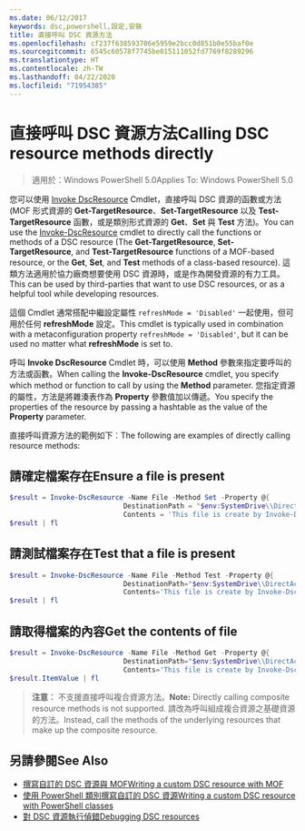 ```yaml
---
ms.date: 06/12/2017
keywords: dsc,powershell,設定,安裝
title: 直接呼叫 DSC 資源方法
ms.openlocfilehash: cf237f638593706e5959e2bcc0d851b0e55baf0e
ms.sourcegitcommit: 6545c60578f7745be015111052fd7769f8289296
ms.translationtype: HT
ms.contentlocale: zh-TW
ms.lasthandoff: 04/22/2020
ms.locfileid: "71954385"
---
```

# <a name="calling-dsc-resource-methods-directly"></a><span data-ttu-id="59bfc-103">直接呼叫 DSC 資源方法</span><span class="sxs-lookup"><span data-stu-id="59bfc-103">Calling DSC resource methods directly</span></span>

><span data-ttu-id="59bfc-104">適用於：Windows PowerShell 5.0</span><span class="sxs-lookup"><span data-stu-id="59bfc-104">Applies To: Windows PowerShell 5.0</span></span>

<span data-ttu-id="59bfc-105">您可以使用 [Invoke DscResource](/powershell/module/PSDesiredStateConfiguration/Invoke-DscResource) Cmdlet，直接呼叫 DSC 資源的函數或方法 (MOF 形式資源的 **Get-TargetResource**、**Set-TargetResource** 以及 **Test-TargetResource** 函數，或是類別形式資源的 **Get**、**Set** 與 **Test** 方法)。</span><span class="sxs-lookup"><span data-stu-id="59bfc-105">You can use the [Invoke-DscResource](/powershell/module/PSDesiredStateConfiguration/Invoke-DscResource) cmdlet to directly call the functions or methods of a DSC resource (The **Get-TargetResource**, **Set-TargetResource**, and **Test-TargetResource** functions of a MOF-based resource, or the **Get**, **Set**, and **Test** methods of a class-based resource).</span></span>
<span data-ttu-id="59bfc-106">這類方法適用於協力廠商想要使用 DSC 資源時，或是作為開發資源的有力工具。</span><span class="sxs-lookup"><span data-stu-id="59bfc-106">This can be used by third-parties that want to use DSC resources, or as a helpful tool while developing resources.</span></span>

<span data-ttu-id="59bfc-107">這個 Cmdlet 通常搭配中繼設定屬性 `refreshMode = 'Disabled'` 一起使用，但可用於任何 **refreshMode** 設定。</span><span class="sxs-lookup"><span data-stu-id="59bfc-107">This cmdlet is typically used in combination with a metaconfiguration property `refreshMode = 'Disabled'`, but it can be used no matter what **refreshMode** is set to.</span></span>

<span data-ttu-id="59bfc-108">呼叫 **Invoke DscResource** Cmdlet 時，可以使用 **Method** 參數來指定要呼叫的方法或函數。</span><span class="sxs-lookup"><span data-stu-id="59bfc-108">When calling the **Invoke-DscResource** cmdlet, you specify which method or function to call by using the **Method** parameter.</span></span> <span data-ttu-id="59bfc-109">您指定資源的屬性，方法是將雜湊表作為 **Property** 參數值加以傳遞。</span><span class="sxs-lookup"><span data-stu-id="59bfc-109">You specify the properties of the resource by passing a hashtable as the value of the **Property** parameter.</span></span>

<span data-ttu-id="59bfc-110">直接呼叫資源方法的範例如下︰</span><span class="sxs-lookup"><span data-stu-id="59bfc-110">The following are examples of directly calling resource methods:</span></span>

## <a name="ensure-a-file-is-present"></a><span data-ttu-id="59bfc-111">請確定檔案存在</span><span class="sxs-lookup"><span data-stu-id="59bfc-111">Ensure a file is present</span></span>

```powershell
$result = Invoke-DscResource -Name File -Method Set -Property @{
                            DestinationPath = "$env:SystemDrive\\DirectAccess.txt";
                            Contents = 'This file is create by Invoke-DscResource'} -Verbose
$result | fl
```

## <a name="test-that-a-file-is-present"></a><span data-ttu-id="59bfc-112">請測試檔案存在</span><span class="sxs-lookup"><span data-stu-id="59bfc-112">Test that a file is present</span></span>

```powershell
$result = Invoke-DscResource -Name File -Method Test -Property @{
                            DestinationPath="$env:SystemDrive\\DirectAccess.txt";
                            Contents='This file is create by Invoke-DscResource'} -Verbose
$result | fl
```

## <a name="get-the-contents-of-file"></a><span data-ttu-id="59bfc-113">請取得檔案的內容</span><span class="sxs-lookup"><span data-stu-id="59bfc-113">Get the contents of file</span></span>

```powershell
$result = Invoke-DscResource -Name File -Method Get -Property @{
                            DestinationPath="$env:SystemDrive\\DirectAccess.txt";
                            Contents='This file is create by Invoke-DscResource'} -Verbose
$result.ItemValue | fl
```

><span data-ttu-id="59bfc-114">**注意︰** 不支援直接呼叫複合資源方法。</span><span class="sxs-lookup"><span data-stu-id="59bfc-114">**Note:** Directly calling composite resource methods is not supported.</span></span> <span data-ttu-id="59bfc-115">請改為呼叫組成複合資源之基礎資源的方法。</span><span class="sxs-lookup"><span data-stu-id="59bfc-115">Instead, call the methods of the underlying resources that make up the composite resource.</span></span>

## <a name="see-also"></a><span data-ttu-id="59bfc-116">另請參閱</span><span class="sxs-lookup"><span data-stu-id="59bfc-116">See Also</span></span>
- [<span data-ttu-id="59bfc-117">撰寫自訂的 DSC 資源與 MOF</span><span class="sxs-lookup"><span data-stu-id="59bfc-117">Writing a custom DSC resource with MOF</span></span>](../resources/authoringResourceMOF.md)
- [<span data-ttu-id="59bfc-118">使用 PowerShell 類別撰寫自訂的 DSC 資源</span><span class="sxs-lookup"><span data-stu-id="59bfc-118">Writing a custom DSC resource with PowerShell classes</span></span>](../resources/authoringResourceClass.md)
- [<span data-ttu-id="59bfc-119">對 DSC 資源執行偵錯</span><span class="sxs-lookup"><span data-stu-id="59bfc-119">Debugging DSC resources</span></span>](../troubleshooting/debugResource.md)